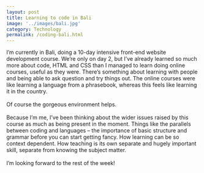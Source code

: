 ```yaml
---
layout: post
title: Learning to code in Bali
image: '../images/bali.jpg'
category: Technology
permalink: /coding-bali.html
---
```

I’m currently in Bali, doing a 10-day intensive front-end website development course. We’re only on day 2, but I’ve already learned so much more about code, HTML and CSS than I managed to learn doing online courses, useful as they were. There’s something about learning with people and being able to ask question and try things out. The online courses were like learning a language from a phrasebook, whereas this feels like learning it in the country.<br>
<br>
Of course the gorgeous environment helps.<br>
<br>
Because I’m me, I’ve been thinking about the wider issues raised by this course as much as being present in the moment. Things like the parallels between coding and languages – the importance of basic structure and grammar before you can start getting fancy. How learning can be so context dependent. How teaching is its own separate and hugely important skill, separate from knowing the subject matter.<br>
<br>
I’m looking forward to the rest of the week!<br>
